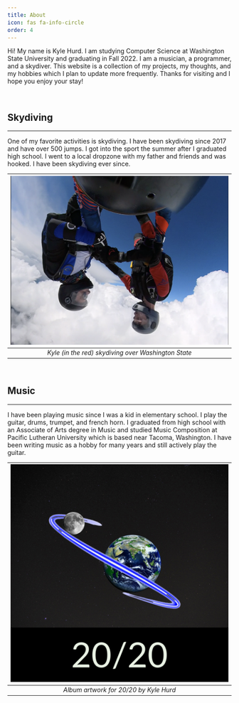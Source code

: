 ```yaml
---
title: About
icon: fas fa-info-circle
order: 4
---
```


Hi! My name is Kyle Hurd. I am studying Computer Science at
Washington State University and graduating in Fall 2022.
I am a musician, a programmer, and a skydiver. This website is a
collection of my projects, my thoughts, and my hobbies which I
plan to update more frequently. Thanks for visiting and I hope
you enjoy your stay!

<br>

## Skydiving
----

One of my favorite activities is skydiving. I have been skydiving
since 2017 and have over 500 jumps. I got into the sport the summer
after I graduated high school. I went to a local dropzone with my
father and friends and was hooked. I have been skydiving ever since.

| ![Kyle Skydiving](/assets/img/kyle-hurd-about-me-skydiving.png) |
|:--:|
| *Kyle (in the red) skydiving over Washington State* |

<br>

## Music
----

I have been playing music since I was a kid in elementary school.
I play the guitar, drums, trumpet, and french horn. I graduated from
high school with an Associate of Arts degree in Music and studied
Music Composition at Pacific Lutheran University which is based near
Tacoma, Washington. I have been writing music as a hobby for many
years and still actively play the guitar.

| ![Album artwork for 20/20](/assets/img/kyle-hurd-about-me-music.png) |
|:--:|
| *Album artwork for 20/20 by Kyle Hurd* |
